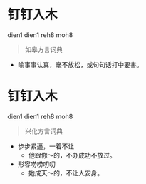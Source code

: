 # 钉钉入木
dien1 dien1 reh8 moh8
> 如皋方言词典
- 喻事事认真，毫不放松，或句句话打中要害。

# 钉钉入木
dien1 dien1 reh8 moh8
> 兴化方言词典
- 步步紧逼，一着不让
  - 他跟你～的，不办成功不放过。
- 形容唠唠叨叨
  - 她成天～的，不让人安身。
